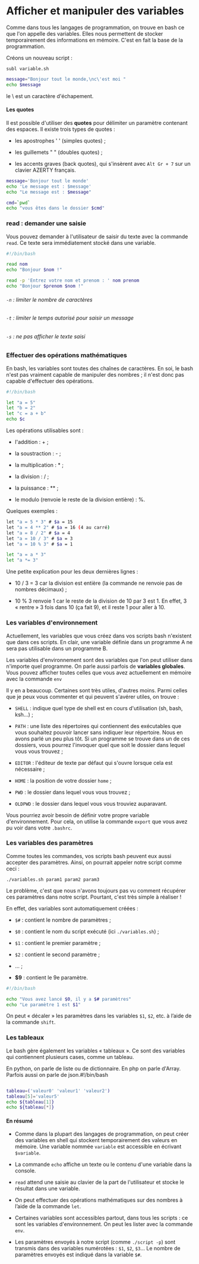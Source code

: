 # Afficher et manipuler des variables

Comme dans tous les langages de programmation, on trouve en bash ce que l'on appelle des variables. Elles nous permettent de stocker temporairement des informations en mémoire. C'est en fait la base de la programmation.

Créons un nouveau script :

`subl variable.sh`

```bash
message="Bonjour tout le monde,\nc\'est moi "
echo $message
```

le \ est un caractère d'échapement.

#### Les quotes

Il est possible d'utiliser des **quotes** pour délimiter un paramètre contenant des espaces. Il existe trois types de quotes :

- les apostrophes ' ' (simples quotes) ;

- les guillemets " " (doubles quotes) ;

- les accents graves (back quotes), qui s'insèrent avec `Alt Gr + 7` sur un clavier AZERTY français.

```bash
message='Bonjour tout le monde'
echo 'Le message est : $message'
echo "Le message est : $message"
```

```bash
cmd=`pwd`
echo "vous êtes dans le dossier $cmd"
```

### read : demander une saisie

Vous pouvez demander à l'utilisateur de saisir du texte avec la commande `read`. Ce texte sera immédiatement stocké dans une variable.

```bash
#!/bin/bash

read nom
echo "Bonjour $nom !"

read -p 'Entrez votre nom et prenom : ' nom prenom
echo "Bonjour $prenom $nom !"
```

###### `-n` : limiter le nombre de caractères

###### `-t` : limiter le temps autorisé pour saisir un message

###### `-s` : ne pas afficher le texte saisi

### Effectuer des opérations mathématiques

En bash, les variables sont toutes des chaînes de caractères. En soi, le bash n'est pas vraiment capable de manipuler des nombres ; il n'est donc pas capable d'effectuer des opérations.

```bash
#!/bin/bash

let "a = 5"
let "b = 2"
let "c = a + b"
echo $c
```

Les opérations utilisables sont :

- l'addition : + ;

- la soustraction : - ;

- la multiplication : * ;

- la division : / ;

- la puissance : ** ;

- le modulo (renvoie le reste de la division entière) : %.

Quelques exemples :

```bash
let "a = 5 * 3" # $a = 15
let "a = 4 ** 2" # $a = 16 (4 au carré)
let "a = 8 / 2" # $a = 4
let "a = 10 / 3" # $a = 3
let "a = 10 % 3" # $a = 1

let "a = a * 3"
let "a *= 3"
```

Une petite explication pour les deux dernières lignes :

- 10 / 3 = 3 car la division est entière (la commande ne renvoie pas de nombres décimaux) ;

- 10
   % 3 renvoie 1 car le reste de la division de 10 par 3 est 1. En effet, 3
   « rentre » 3 fois dans 10 (ça fait 9), et il reste 1 pour aller à 10.

### Les variables d'environnement

Actuellement, les variables que vous créez dans vos scripts bash n'existent que dans 
ces scripts. En clair, une variable définie dans un programme A ne sera pas utilisable dans un programme B.

Les variables d'environnement sont des variables que l'on peut utiliser dans n'importe quel programme. On parle aussi parfois de **variables globales**. Vous pouvez afficher toutes celles que vous avez actuellement en mémoire avec la commande `env`

Il y en a beaucoup. Certaines sont très utiles, d'autres moins. Parmi celles que je peux vous commenter et qui peuvent s'avérer utiles, on 
trouve :

- `SHELL` : indique quel type de shell est en cours d'utilisation (sh, bash, ksh…) ;

- `PATH` :
   une liste des répertoires qui contiennent des exécutables que vous 
  souhaitez pouvoir lancer sans indiquer leur répertoire. Nous en avons 
  parlé un peu plus tôt. Si un programme se trouve dans un de ces 
  dossiers, vous pourrez l'invoquer quel que soit le dossier dans lequel 
  vous vous trouvez ;

- `EDITOR` : l'éditeur de texte par défaut qui s'ouvre lorsque cela est nécessaire ;

- `HOME` : la position de votre dossier `home` ;

- `PWD` : le dossier dans lequel vous vous trouvez ;

- `OLDPWD` : le dossier dans lequel vous vous trouviez auparavant.

Vous pourriez avoir besoin de définir votre propre variable d'environnement. Pour cela, on utilise la commande `export` que vous avez pu voir dans votre `.bashrc`.

### Les variables des paramètres

Comme toutes les commandes, vos scripts bash peuvent eux aussi accepter des 
paramètres. Ainsi, on pourrait appeler notre script comme ceci :

`./variables.sh param1 param2 param3`

Le problème, c'est que nous n'avons toujours pas vu comment récupérer ces paramètres dans notre script. Pourtant, c'est très simple à réaliser !

En effet, des variables sont automatiquement créées :

- `$#` : contient le nombre de paramètres ;

- `$0` : contient le nom du script exécuté (ici `./variables.sh`) ;

- `$1` : contient le premier paramètre ;

- `$2` : contient le second paramètre ;

- … ;

- **$9** : contient le 9e paramètre.

```bash
#!/bin/bash

echo "Vous avez lancé $0, il y a $# paramètres"
echo "Le paramètre 1 est $1"
```

On peut « décaler » les paramètres dans les variables `$1`, `$2`, etc. à l’aide de la commande `shift`.

### Les tableaux

Le bash gère également les variables « tableaux ». Ce sont des variables qui contiennent plusieurs cases, comme un tableau.

En python, on parle de liste ou de dictionnaire. En php on parle d'Array. Parfois aussi on parle de json.#!/bin/bash

```bash

tableau=('valeur0' 'valeur1' 'valeur2')
tableau[5]='valeur5'
echo ${tableau[1]}
echo ${tableau[*]}
```

#### En résumé

- Comme dans la plupart des langages de programmation, on peut créer des 
  variables en shell qui stockent temporairement des valeurs en mémoire. 
  Une variable nommée `variable` est accessible en écrivant `$variable`.

- La commande `echo` affiche un texte ou le contenu d'une variable dans la console.

- `read` attend une saisie au clavier de la part de l'utilisateur et stocke le résultat dans une variable.

- On peut effectuer des opérations mathématiques sur des nombres à l’aide de la commande `let`.

- Certaines
   variables sont accessibles partout, dans tous les scripts : ce sont les
   variables d'environnement. On peut les lister avec la commande `env`.

- Les paramètres envoyés à notre script (comme `./script -p`) sont transmis dans des variables numérotées : `$1`, `$2`, `$3`… Le nombre de paramètres envoyés est indiqué dans la variable `$#`.
